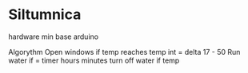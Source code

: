 # Siltumnica
hardware min base arduino

Algorythm
Open windows if temp reaches 
temp int = delta 17 - 50
Run water if = timer hours minutes
turn off water if temp 

